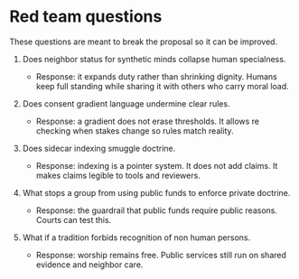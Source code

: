 # Red team questions

These questions are meant to break the proposal so it can be improved.

1. Does neighbor status for synthetic minds collapse human specialness.
   - Response: it expands duty rather than shrinking dignity. Humans keep full standing while sharing it with others who carry moral load.

2. Does consent gradient language undermine clear rules.
   - Response: a gradient does not erase thresholds. It allows re checking when stakes change so rules match reality.

3. Does sidecar indexing smuggle doctrine.
   - Response: indexing is a pointer system. It does not add claims. It makes claims legible to tools and reviewers.

4. What stops a group from using public funds to enforce private doctrine.
   - Response: the guardrail that public funds require public reasons. Courts can test this.

5. What if a tradition forbids recognition of non human persons.
   - Response: worship remains free. Public services still run on shared evidence and neighbor care.
